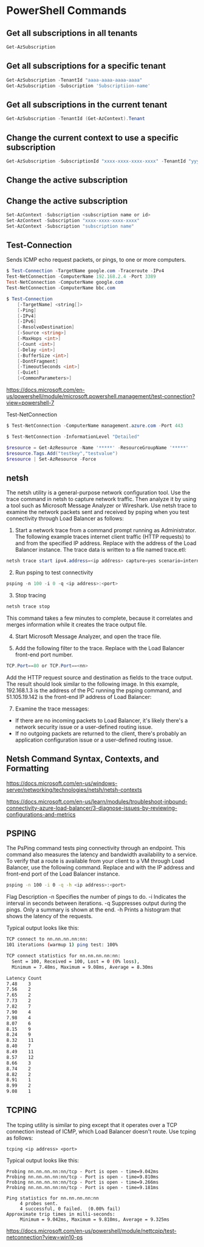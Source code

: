 # PowerShell Commands

## Get all subscriptions in all tenants
```PowerShell
Get-AzSubscription
```

## Get all subscriptions for a specific tenant
```PowerShell
Get-AzSubscription -TenantId "aaaa-aaaa-aaaa-aaaa"
Get-AzSubscription -Subscription 'Subscriptiion-name'
```

## Get all subscriptions in the current tenant
```PowerShell
Get-AzSubscription -TenantId (Get-AzContext).Tenant
```

## Change the current context to use a specific subscription
```PowerShell
Get-AzSubscription -SubscriptionId "xxxx-xxxx-xxxx-xxxx" -TenantId "yyyy-yyyy-yyyy-yyyy" | Set-AzContext
```

## Change the active subscription
## Change the active subscription
```PowerShell
Set-AzContext -Subscription <subscription name or id>
Set-AzContext -Subscription "xxxx-xxxx-xxxx-xxxx"
Set-AzContext -Subscription "subscription name"
```

## Test-Connection
Sends ICMP echo request packets, or pings, to one or more computers. 
```PowerShell
$ Test-Connection -TargetName google.com -Traceroute -IPv4
Test-NetConnection -ComputerName 192.168.2.4 -Port 3389
Test-NetConnection -ComputerName google.com
Test-NetConnection -ComputerName bbc.com

$ Test-Connection
    [-TargetName] <string[]>
    [-Ping]
    [-IPv4]
    [-IPv6]
    [-ResolveDestination]
    [-Source <string>]
    [-MaxHops <int>]
    [-Count <int>]
    [-Delay <int>]
    [-BufferSize <int>]
    [-DontFragment]
    [-TimeoutSeconds <int>]
    [-Quiet]
    [<CommonParameters>]
```

https://docs.microsoft.com/en-us/powershell/module/microsoft.powershell.management/test-connection?view=powershell-7

Test-NetConnection
```PowerShell
$ Test-NetConnection -ComputerName management.azure.com -Port 443
```
```PowerShell
$ Test-NetConnection -InformationLevel "Detailed"
```

```PowerShell
$resource = Get-AzResource -Name '*****' -ResourceGroupName '*****'
$resource.Tags.Add("testkey","testvalue")
$resource | Set-AzResource -Force
```

## netsh

The netsh utility is a general-purpose network configuration tool. Use the trace command in netsh to capture network traffic. Then analyze it by using a tool such as Microsoft Message Analyzer or Wireshark. Use netsh trace to examine the network packets sent and received by psping when you test connectivity through Load Balancer as follows:

1. Start a network trace from a command prompt running as Administrator. The following example traces internet client traffic (HTTP requests) to and from the specified IP address. Replace <ip address> with the address of the Load Balancer instance. The trace data is written to a file named trace.etl:
    
```PowerShell
netsh trace start ipv4.address=<ip address> capture=yes scenario=internetclient tracefile=trace.etl
```
2. Run psping to test connectivity

```PowerShell
psping -n 100 -i 0 -q <ip address>:<port>
```

3. Stop tracing

```PowerShell
netsh trace stop
```
This command takes a few minutes to complete, because it correlates and merges information while it creates the trace output file.

4. Start Microsoft Message Analyzer, and open the trace file.

5. Add the following filter to the trace. Replace <nn> with the Load Balancer front-end port number.

```PowerShell
TCP.Port==80 or TCP.Port==<nn>
```

Add the HTTP request source and destination as fields to the trace output. The result should look similar to the following image. In this example, 192.168.1.3 is the address of the PC running the psping command, and 51.105.19.142 is the front-end IP address of Load Balancer:

7. Examine the trace messages:

* If there are no incoming packets to Load Balancer, it's likely there's a network security issue or a user-defined routing issue.
* If no outgoing packets are returned to the client, there's probably an application configuration issue or a user-defined routing issue.

## Netsh Command Syntax, Contexts, and Formatting

https://docs.microsoft.com/en-us/windows-server/networking/technologies/netsh/netsh-contexts

https://docs.microsoft.com/en-us/learn/modules/troubleshoot-inbound-connectivity-azure-load-balancer/3-diagnose-issues-by-reviewing-configurations-and-metrics

## PSPING

The PsPing command tests ping connectivity through an endpoint. This command also measures the latency and bandwidth availability to a service. To verify that a route is available from your client to a VM through Load Balancer, use the following command. Replace <ip address> and <port> with the IP address and front-end port of the Load Balancer instance.
    
```bash
psping -n 100 -i 0 -q -h <ip address>:<port>
```
Flag	Description
-n	Specifies the number of pings to do.
-i	Indicates the interval in seconds between iterations.
-q	Suppresses output during the pings. Only a summary is shown at the end.
-h	Prints a histogram that shows the latency of the requests.

Typical output looks like this:

```bash
TCP connect to nn.nn.nn.nn:nn:
101 iterations (warmup 1) ping test: 100%

TCP connect statistics for nn.nn.nn.nn:nn:
  Sent = 100, Received = 100, Lost = 0 (0% loss),
  Minimum = 7.48ms, Maximum = 9.08ms, Average = 8.30ms

Latency Count
7.48    3
7.56    2
7.65    2
7.73    2
7.82    7
7.90    4
7.98    4
8.07    6
8.15    9
8.24    9
8.32    11
8.40    7
8.49    11
8.57    12
8.66    3
8.74    2
8.82    2
8.91    1
8.99    2
9.08    1
```
## TCPING

The tcping utility is similar to ping except that it operates over a TCP connection instead of ICMP, which Load Balancer doesn't route. Use tcping as follows:

```CMD
tcping <ip address> <port>
```

Typical output looks like this:

```text
Probing nn.nn.nn.nn:nn/tcp - Port is open - time=9.042ms
Probing nn.nn.nn.nn:nn/tcp - Port is open - time=9.810ms
Probing nn.nn.nn.nn:nn/tcp - Port is open - time=9.266ms
Probing nn.nn.nn.nn:nn/tcp - Port is open - time=9.181ms

Ping statistics for nn.nn.nn.nn:nn
     4 probes sent.
     4 successful, 0 failed.  (0.00% fail)
Approximate trip times in milli-seconds:
     Minimum = 9.042ms, Maximum = 9.810ms, Average = 9.325ms
```

https://docs.microsoft.com/en-us/powershell/module/nettcpip/test-netconnection?view=win10-ps

